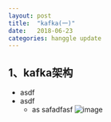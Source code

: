 ```yaml
---
layout: post
title:  "kafka(一)"
date:   2018-06-23 
categories: hanggle update
---
```




## 1、kafka架构

* asdf
* asdf 
    * as safadfasf
    ![image](http://www.ityouknow.com/assets/images/2018/springboot/new.jpg)

